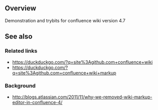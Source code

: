 ## Overview

Demonstration and trybits for confluence wiki version 4.7

## See also

### Related links

* https://duckduckgo.com/?q=site%3Agithub.com+confluence+wiki
* https://duckduckgo.com/?q=site%3Agithub.com+confluence+wiki+markup

### Background

* http://blogs.atlassian.com/2011/11/why-we-removed-wiki-markup-editor-in-confluence-4/


